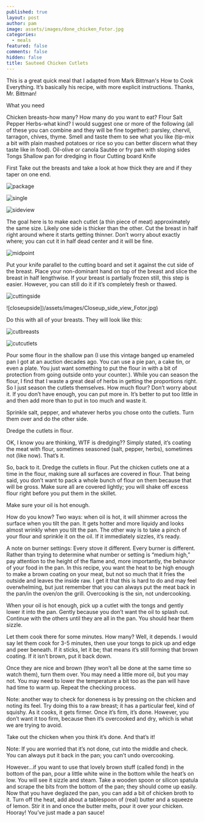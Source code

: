 ```yaml
---
published: true
layout: post
author: pam
image: assets/images/done_chicken_Fotor.jpg
categories:
  - meals
featured: false
comments: false
hidden: false
title: Sauteed Chicken Cutlets
---
```

This is a great quick meal that I adapted from Mark Bittman's How to Cook Everything. It’s basically his recipe, with more explicit instructions. Thanks, Mr. Bittman!

What you need

Chicken breasts-how many?  How many do you want to eat?
Flour
Salt
Pepper
Herbs-what kind?  I would suggest one or more of the following (all of these you can combine and they will be fine together): parsley, chervil, tarragon, chives, thyme. Smell and taste them to see what you like (tip-mix a bit with plain mashed potatoes or rice so you can better discern what they taste like in food).
Oil-olive or canola
Sautée or fry pan with sloping sides
Tongs
Shallow pan for dredging in flour
Cutting board
Knife

First
Take out the breasts and take a look at how thick they are and if they taper on one end.  

![package](/assets/images/Breasts_in_package_Fotor.jpg)

![single](/assets/images/Single_breast_Fotor.jpg)

![sideview](/assets/images/Side_view_chicken_Fotor.jpg)

The goal here is to make each cutlet (a thin piece of meat) approximately the same size.  Likely one side is thicker than the other. Cut the breast in half right around where it starts getting thinner.  Don’t worry about exactly where; you can cut it in half dead center and it will be fine.

![midpoint](/assets/images/Breast_midpoint_Fotor.jpg)

Put your knife parallel to the cutting board and set it against the cut side of the breast. Place your non-dominant hand on top of the breast and slice the breast in half lengthwise. If your breast is partially frozen still, this step is easier.  However, you can still do it if it’s completely fresh or thawed.

![cuttingside](/assets/images/Cutting_breast_side_view_Fotor.jpg)

![closeupside])/assets/images/Closeup_side_view_Fotor.jpg)

Do this with all of your breasts. They will look like this:

![cutbreasts](/assets/images/Cut_breasts_Fotor.jpg)

![cutcutlets](/assets/images/Cut_cutlets_Fotor.jpg)

Pour some flour in the shallow pan (I use this vintage banged up enameled pan I got at an auction decades ago. You can use a pie pan, a cake tin, or even a plate.  You just want something to put the flour in with a bit of protection from going outside onto your counter.). While you can season the flour, I find that I waste a great deal of herbs in getting the proportions right.  So I just season the cutlets themselves. How much flour?  Don’t worry about it.  If you don’t have enough, you can put more in.  It’s better to put too little in and then add more than to put in too much and waste it.

Sprinkle salt, pepper, and whatever herbs you chose onto the cutlets.  Turn them over and do the other side.

Dredge the cutlets in flour.

OK, I know you are thinking, WTF is dredging??  Simply stated, it’s coating the meat with flour, sometimes seasoned (salt, pepper, herbs), sometimes not (like now).  That’s it.

So, back to it. Dredge the cutlets in flour.  Put the chicken cutlets one at a time in the flour, making sure all surfaces are covered in flour.  That being said, you don’t want to pack a whole bunch of flour on them because that will be gross.  Make sure all are covered lightly; you will shake off excess flour right before you put them in the skillet.

Make sure your oil is hot enough.

How do you know?  Two ways: when oil is hot, it will shimmer across the surface when you tilt the pan.  It gets hotter and more liquidy and looks almost wrinkly when you tilt the pan. The other way is to take a pinch of your flour and sprinkle it on the oil.  If it immediately sizzles, it’s ready.

A note on burner settings: Every stove it different.  Every burner is different.  Rather than trying to determine what number or setting is “medium high,” pay attention to the height of the flame and, more importantly, the behavior of your food in the pan.  In this recipe, you want the heat to be high enough to make a brown coating on your meat, but not so much that it fries the outside and leaves the inside raw.  I get it that this is hard to do and may feel overwhelming, but just remember that you can always put the meat back in the pan/in the oven/on the grill.  Overcooking is the sin, not undercooking. 

When your oil is hot enough, pick up a cutlet with the tongs and gently lower it into the pan.  Gently because you don’t want the oil to splash out.  Continue with the others until they are all in the pan.  You should hear them sizzle. 

Let them cook there for some minutes. How many?  Well, it depends. I would say let them cook for 3-5 minutes, then use your tongs to pick up and edge and peer beneath. If it sticks, let it be; that means it’s still forming that brown coating.  If it isn’t brown, put it back down.

Once they are nice and brown (they won’t all be done at the same time so watch them), turn them over.  You may need a little more oil, but you may not.  You may need to lower the temperature a bit too as the pan will have had time to warm up. Repeat the checking process.

Note: another way to check for doneness is by pressing on the chicken and noting its feel.  Try doing this to a raw breast; it has a particular feel, kind of squishy.  As it cooks, it gets firmer.  Once it’s firm, it’s done.  However, you don’t want it too firm, because then it’s overcooked and dry, which is what we are trying to avoid.

Take out the chicken when you think it’s done. And that’s it! 

Note: If you are worried that it’s not done, cut into the middle and check.  You can always put it back in the pan; you can’t undo overcooking.

However…if you want to use that lovely brown stuff (called fond) in the bottom of the pan, pour a little white wine in the bottom while the heat’s on low.  You will see it sizzle and steam. Take a wooden spoon or silicon spatula and scrape the bits from the bottom of the pan; they should come up easily.  Now that you have deglazed the pan, you can add a bit of chicken broth to it.  Turn off the heat, add about a tablespoon of (real) butter and a squeeze of lemon.  Stir it in and once the butter melts, pour it over your chicken.  Hooray!  You’ve just made a pan sauce!


